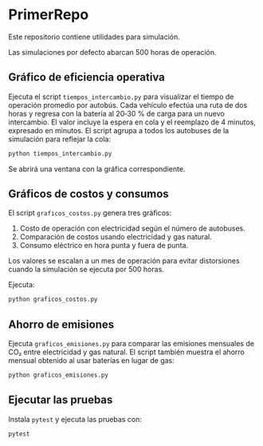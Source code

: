# PrimerRepo

Este repositorio contiene utilidades para simulación.

Las simulaciones por defecto abarcan 500 horas de operación.

## Gráfico de eficiencia operativa

Ejecuta el script `tiempos_intercambio.py` para visualizar el tiempo de
operación promedio por autobús. Cada vehículo efectúa una ruta de dos horas y
regresa con la batería al 20‑30 % de carga para un nuevo intercambio. El valor
incluye la espera en cola y el reemplazo de 4 minutos, expresado en minutos. El
script agrupa a todos los autobuses de la simulación para reflejar la cola:

```bash
python tiempos_intercambio.py
```

Se abrirá una ventana con la gráfica correspondiente.

## Gráficos de costos y consumos

El script `graficos_costos.py` genera tres gráficos:

1. Costo de operación con electricidad según el número de autobuses.
2. Comparación de costos usando electricidad y gas natural.
3. Consumo eléctrico en hora punta y fuera de punta.

Los valores se escalan a un mes de operación para evitar distorsiones cuando
la simulación se ejecuta por 500 horas.

Ejecuta:

```bash
python graficos_costos.py
```

## Ahorro de emisiones

Ejecuta `graficos_emisiones.py` para comparar las emisiones mensuales de CO₂
entre electricidad y gas natural. El script también muestra el ahorro mensual
obtenido al usar baterías en lugar de gas:

```bash
python graficos_emisiones.py
```

## Ejecutar las pruebas

Instala `pytest` y ejecuta las pruebas con:

```bash
pytest
```
